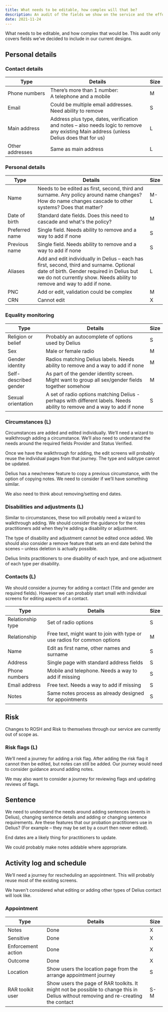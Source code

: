 ```yaml
---
title: What needs to be editable, how complex will that be?
description: An audit of the fields we show on the service and the effort and complexity in making them editable
date: 2021-11-24
---
```


<style>
.app-prose table {
  margin-top: 0;
}

.app-prose table th:first-child {
  width: 150px;
}
</style>

What needs to be editable, and how complex that would be. This audit only covers fields we’ve decided to include in our current designs.

## Personal details

### Contact details

| Type | Details | Size |
|--|--|--|
| Phone&nbsp;numbers | There’s more than 1 number:<br />A telephone and a mobile | M |
| Email | Could be multiple email addresses. Need ability to remove | S |
| Main address | Address plus type, dates, verification and notes – also needs logic to remove any existing Main address (unless Delius does that for us) | L |
| Other addresses | Same as main address | L |

### Personal details

| Type | Details | Size |
|--|--|--|
| Name | Needs to be edited as first, second, third and surname. Any policy around name changes? How do name changes cascade to other systems? Does that matter? | M-L |
| Date of birth | Standard date fields. Does this need to cascade and what's the policy? | M |
| Preferred name | Single field. Needs ability to remove and a way to add if none | S |
| Previous name | Single field. Needs ability to remove and a way to add if none | S |
| Aliases | Add and edit individually in Delius – each has first, second, third and surname. Optional date of birth. Gender required in Delius but we do not currently show. Needs ability to remove and way to add if none. | L |
| PNC | Add or edit, validation could be complex | M |
| CRN | Cannot edit | X |

### Equality monitoring

| Type | Details | Size |
|--|--|--|
| Religion or belief | Probably an autocomplete of options used by Delius | S |
| Sex | Male or female radio | M |
| Gender identity | Radios matching Delius labels. Needs ability to remove and a way to add if none | M |
| Self-described gender | As part of the gender identity screen. Might want to group all sex/gender fields together somehow | M |
| Sexual orientation | A set of radio options matching Delius - perhaps with different labels. Needs ability to remove and a way to add if none | S |

### Circumstances (L)

Circumstances are added and edited individually. We’ll need a wizard to walkthrough adding a circumstance. We’ll also need to understand the needs around the required fields Provider and Status Verified.

Once we have the walkthrough for adding, the edit screens will probably reuse the individual pages from that journey. The type and subtype cannot be updated.

Delius has a new/renew feature to copy a previous circumstance, with the option of copying notes. We need to consider if we’ll have something similar.

We also need to think about removing/setting end dates.

### Disabilities and adjustments (L)

Similar to circumstances, these too will probably need a wizard to walkthrough adding. We should consider the guidance for the notes practitioners add when they’re adding a disability or adjustment.

The type of disability and adjustment cannot be edited once added. We should also consider a remove feature that sets an end date behind the scenes – unless deletion is actually possible.

Delius limits practitioners to one disability of each type, and one adjustment of each type per disability.

### Contacts (L)

We should consider a journey for adding a contact (Title and gender are required fields). However we can probably start small with individual screens for editing aspects of a contact.

| Type | Details | Size |
|--|--|--|
| Relationship type | Set of radio options | S |
| Relationship | Free text, might want to join with type or use radios for common options | M |
| Name | Edit as first name, other names and surname | S |
| Address | Single page with standard address fields | S |
| Phone numbers | Mobile and telephone. Needs a way to add if missing | S |
| Email address | Free text. Needs a way to add if missing | S |
| Notes | Same notes process as already designed for appointments | S |

## Risk

Changes to ROSH and Risk to themselves through our service are currently out of scope as.

### Risk flags (L)

We’ll need a journey for adding a risk flag. After adding the risk flag it cannot then be edited, but notes can still be added. Our journey would need to consider guidance around adding notes.

We may also want to consider a journey for reviewing flags and updating reviews of flags.

## Sentence

We need to understand the needs around adding sentences (events in Delius), changing sentence details and adding or changing sentence requirements. Are these features that our probation practitioners use in Delius? (For example – they may be set by a court then never edited).

End dates are a likely thing for practitioners to update.

We could probably make notes addable where appropriate.

## Activity log and schedule

We’ll need a journey for rescheduling an appointment. This will probably reuse most of the existing screens.

We haven't considered what editing or adding other types of Delius contact will look like.

### Appointment

| Type | Details | Size |
|--|--|--|
| Notes | Done | X |
| Sensitive | Done | X |
| Enforcement action | Done | X |
| Outcome | Done | X |
| Location | Show users the location page from the arrange appointment journey | S |
| RAR toolkit user | Show users the page of RAR toolkits. It might not be possible to change this in Delius without removing and re-creating the contact | S-M |
